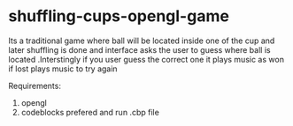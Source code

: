 # shuffling-cups-opengl-game
Its a traditional game where ball will be located inside one of the cup and later shuffling is done and interface asks the user to guess where ball is located .Interstingly if you  user guess the correct one it plays music as won if lost plays music to try again


Requirements: 
1) opengl 
2) codeblocks prefered and run .cbp file

